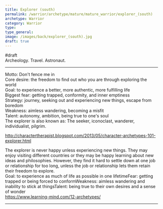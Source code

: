```yaml
---
title: Explorer (south)
permalink: /warrior/archetype/mature/mature_warrior/explorer_(south)
archetype: Warrior
category: Warrior
type: 
type_general: 
image: /images/back/explorer_(south).jpg
draft: true
---
```

#draft   
Archeology. Travel. Astronaut.   
  
---  
Motto: Don't fence me in  
Core desire: the freedom to find out who you are through exploring the world  
Goal: to experience a better, more authentic, more fulfilling life  
Biggest fear: getting trapped, conformity, and inner emptiness  
Strategy: journey, seeking out and experiencing new things, escape from boredom  
Weakness: aimless wandering, becoming a misfit  
Talent: autonomy, ambition, being true to one's soul  
The explorer is also known as: The seeker, iconoclast, wanderer, individualist, pilgrim.  
  
http://charactertherapist.blogspot.com/2013/05/character-archetypes-101-explorer.html  
  
The explorer is never happy unless experiencing new things. They may enjoy visiting different countries or they may be happy learning about new ideas and philosophies. However, they find it hard to settle down at one job or relationship for too long, unless the job or relationship lets them retain their freedom to explore.  
Goal: to experience as much of life as possible in one lifetimeFear: getting trapped or being forced to conformWeakness: aimless wandering and inability to stick at thingsTalent: being true to their own desires and a sense of wonder  
https://www.learning-mind.com/12-archetypes/  

---
